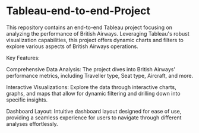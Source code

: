 # Tableau-end-to-end-Project

This repository contains an end-to-end Tableau project focusing on analyzing the performance of British Airways. Leveraging Tableau's robust visualization capabilities, this project offers dynamic charts and filters to explore various aspects of British Airways operations.

Key Features:

Comprehensive Data Analysis: The project dives into British Airways' performance metrics, including Traveller type, Seat type, Aircraft, and more.


Interactive Visualizations: Explore the data through interactive charts, graphs, and maps that allow for dynamic filtering and drilling down into specific insights.


Dashboard Layout: Intuitive dashboard layout designed for ease of use, providing a seamless experience for users to navigate through different analyses effortlessly.
